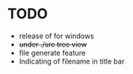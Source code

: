 # TODO
- release of for windows
- ~~under ./src tree view~~
- file generate feature
- Indicating of filename in title bar

